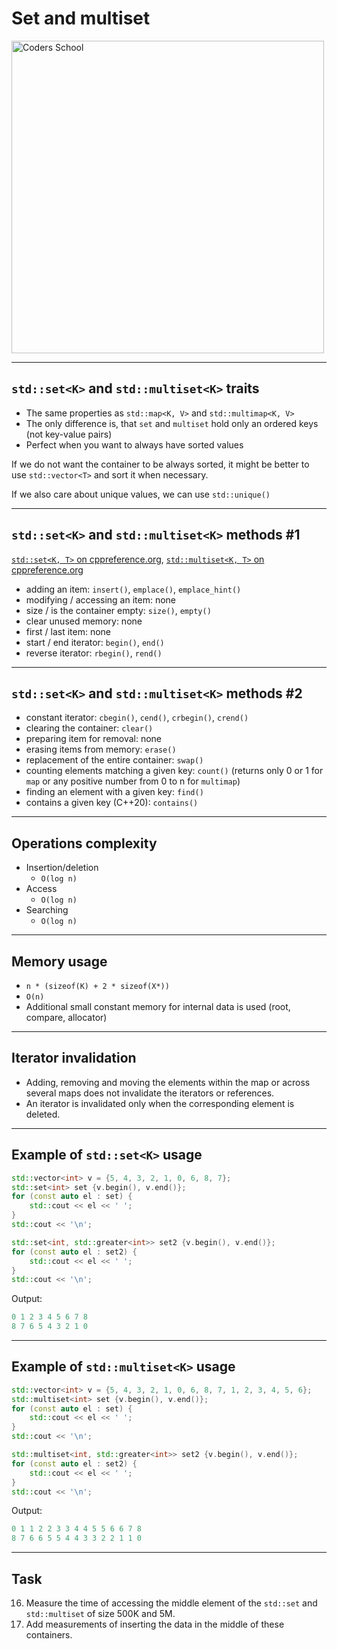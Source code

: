 <!-- .slide: data-background="#111111" -->

# Set and multiset

<a href="https://coders.school">
    <img width="500" src="../img/coders_school_logo.png" alt="Coders School" class="plain">
</a>

___

## `std::set<K>` and `std::multiset<K>` traits

* <!-- .element: class="fragment fade-in" --> The same properties as <code>std::map&lt;K, V&gt;</code> and <code>std::multimap&lt;K, V&gt;</code>
* <!-- .element: class="fragment fade-in" --> The only difference is, that <code>set</code> and <code>multiset</code> hold only an ordered keys (not key-value pairs)
* <!-- .element: class="fragment fade-in" --> Perfect when you want to always have sorted values

If we do not want the container to be always sorted, it might be better to use <code>std::vector&lt;T&gt;</code> and sort it when necessary.
<!-- .element: class="fragment fade-in" -->

If we also care about unique values, we can use <code>std::unique()</code>
<!-- .element: class="fragment fade-in" -->

___

## `std::set<K>` and `std::multiset<K>` methods #1

[`std::set<K, T>` on cppreference.org](https://en.cppreference.com/w/cpp/container/set), [`std::multiset<K, T>` on cppreference.org](https://en.cppreference.com/w/cpp/container/multiset)

* <!-- .element: class="fragment fade-in" --> adding an item: <code>insert()</code>, <code>emplace()</code>, <code>emplace_hint()</code>
* <!-- .element: class="fragment fade-in" --> modifying / accessing an item: none
* <!-- .element: class="fragment fade-in" --> size / is the container empty: <code>size()</code>, <code>empty()</code>
* <!-- .element: class="fragment fade-in" --> clear unused memory: none
* <!-- .element: class="fragment fade-in" --> first / last item: none
* <!-- .element: class="fragment fade-in" --> start / end iterator: <code>begin()</code>, <code>end()</code>
* <!-- .element: class="fragment fade-in" --> reverse iterator: <code>rbegin()</code>, <code>rend()</code>

___

## `std::set<K>` and `std::multiset<K>` methods #2

* <!-- .element: class="fragment fade-in" --> constant iterator: <code>cbegin()</code>, <code>cend()</code>, <code>crbegin()</code>, <code>crend()</code>
* <!-- .element: class="fragment fade-in" --> clearing the container: <code>clear()</code>
* <!-- .element: class="fragment fade-in" --> preparing item for removal: none
* <!-- .element: class="fragment fade-in" --> erasing items from memory: <code>erase()</code>
* <!-- .element: class="fragment fade-in" --> replacement of the entire container: <code>swap()</code>
* <!-- .element: class="fragment fade-in" --> counting elements matching a given key: <code>count()</code> (returns only 0 or 1 for <code>map</code> or any positive number from 0 to n for <code>multimap</code>)
* <!-- .element: class="fragment fade-in" --> finding an element with a given key: <code>find()</code>
* <!-- .element: class="fragment fade-in" --> contains a given key (C++20): <code>contains()</code>

___

## Operations complexity

* Insertion/deletion
  * `O(log n)`
* Access
  * `O(log n)`
* Searching
  * `O(log n)`

___

## Memory usage

* `n * (sizeof(K) + 2 * sizeof(X*))`
* `O(n)`
* Additional small constant memory for internal data is used (root, compare, allocator)

___

## Iterator invalidation

* Adding, removing and moving the elements within the map or across several maps does not invalidate the iterators or references.
* An iterator is invalidated only when the corresponding element is deleted.

___

## Example of `std::set<K>` usage

```cpp
std::vector<int> v = {5, 4, 3, 2, 1, 0, 6, 8, 7};
std::set<int> set {v.begin(), v.end()};
for (const auto el : set) {
    std::cout << el << ' ';
}
std::cout << '\n';

std::set<int, std::greater<int>> set2 {v.begin(), v.end()};
for (const auto el : set2) {
    std::cout << el << ' ';
}
std::cout << '\n';
```
<!-- .element: class="fragment fade-in" -->

Output:
<!-- .element: class="fragment fade-in" -->

```cpp
0 1 2 3 4 5 6 7 8
8 7 6 5 4 3 2 1 0
```
<!-- .element: class="fragment fade-in" -->

___

## Example of `std::multiset<K>` usage

```cpp
std::vector<int> v = {5, 4, 3, 2, 1, 0, 6, 8, 7, 1, 2, 3, 4, 5, 6};
std::multiset<int> set {v.begin(), v.end()};
for (const auto el : set) {
    std::cout << el << ' ';
}
std::cout << '\n';

std::multiset<int, std::greater<int>> set2 {v.begin(), v.end()};
for (const auto el : set2) {
    std::cout << el << ' ';
}
std::cout << '\n';
```
<!-- .element: class="fragment fade-in" -->

Output:
<!-- .element: class="fragment fade-in" -->

```cpp
0 1 1 2 2 3 3 4 4 5 5 6 6 7 8
8 7 6 6 5 5 4 4 3 3 2 2 1 1 0
```
<!-- .element: class="fragment fade-in" -->

___

## Task

16. Measure the time of accessing the middle element of the `std::set` and `std::multiset` of size 500K and 5M.
17. Add measurements of inserting the data in the middle of these containers.
